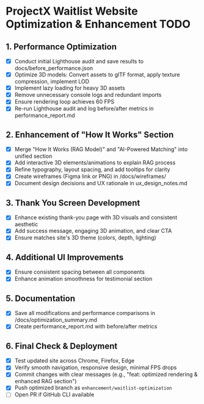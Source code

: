 # ProjectX Waitlist Website Optimization & Enhancement TODO

## 1. Performance Optimization
- [x] Conduct initial Lighthouse audit and save results to docs/before_performance.json
- [x] Optimize 3D models: Convert assets to glTF format, apply texture compression, implement LOD
- [x] Implement lazy loading for heavy 3D assets
- [x] Remove unnecessary console logs and redundant imports
- [x] Ensure rendering loop achieves 60 FPS
- [x] Re-run Lighthouse audit and log before/after metrics in performance_report.md

## 2. Enhancement of "How It Works" Section
- [x] Merge "How It Works (RAG Model)" and "AI-Powered Matching" into unified section
- [x] Add interactive 3D elements/animations to explain RAG process
- [x] Refine typography, layout spacing, and add tooltips for clarity
- [x] Create wireframes (Figma link or PNG) in /docs/wireframes/
- [x] Document design decisions and UX rationale in ux_design_notes.md

## 3. Thank You Screen Development
- [x] Enhance existing thank-you page with 3D visuals and consistent aesthetic
- [x] Add success message, engaging 3D animation, and clear CTA
- [x] Ensure matches site's 3D theme (colors, depth, lighting)

## 4. Additional UI Improvements
- [x] Ensure consistent spacing between all components
- [x] Enhance animation smoothness for testimonial section

## 5. Documentation
- [x] Save all modifications and performance comparisons in /docs/optimization_summary.md
- [x] Create performance_report.md with before/after metrics

## 6. Final Check & Deployment
- [x] Test updated site across Chrome, Firefox, Edge
- [x] Verify smooth navigation, responsive design, minimal FPS drops
- [x] Commit changes with clear messages (e.g., "feat: optimized rendering & enhanced RAG section")
- [x] Push optimized branch as `enhancement/waitlist-optimization`
- [ ] Open PR if GitHub CLI available
